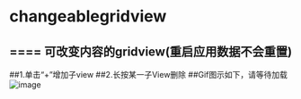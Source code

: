 # changeablegridview
====
可改变内容的gridview(重启应用数据不会重置)
----
##1.单击“+”增加子view
##2.长按某一子View删除
##Gif图示如下，请等待加载
![image](https://github.com/newerZGQ/changeablegridview/blob/master/image/GIF_20160522_205627.gif)
